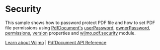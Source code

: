 Security
========

This sample shows how to password protect PDF file and how to set PDF file permissions using [PdfDocument's](https://www.grapecity.com/wijmo/api/classes/wijmo_pdf.pdfdocument.html) [userPassword](https://www.grapecity.com/wijmo/api/classes/wijmo_pdf.pdfdocument.html#userpassword), [ownerPassword](https://www.grapecity.com/wijmo/api/classes/wijmo_pdf.pdfdocument.html#ownerpassword), [permissions](https://www.grapecity.com/wijmo/api/classes/wijmo_pdf.pdfdocument.html#permissions), [version](https://www.grapecity.com/wijmo/api/classes/wijmo_pdf.pdfdocument.html#version) properties and [wijmo.pdf.security](https://www.grapecity.com/wijmo/api/modules/wijmo_pdf_security.html) module.

[Learn about Wijmo](https://www.grapecity.com/wijmo) | [PdfDocument API Reference](https://www.grapecity.com/wijmo/api/classes/wijmo_pdf.pdfdocument.html)